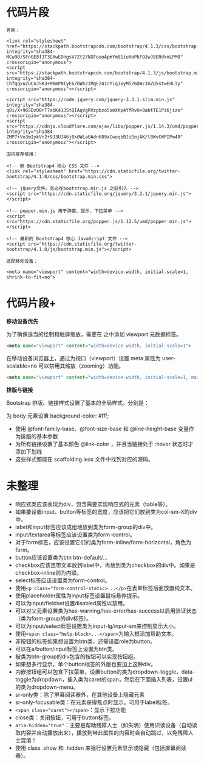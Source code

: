 # 代码片段

```
官网：

<link rel="stylesheet" href="https://stackpath.bootstrapcdn.com/bootstrap/4.1.3/css/bootstrap.min.css" integrity="sha384-MCw98/SFnGE8fJT3GXwEOngsV7Zt27NXFoaoApmYm81iuXoPkFOJwJ8ERdknLPMO" crossorigin="anonymous">
<script src="https://stackpath.bootstrapcdn.com/bootstrap/4.1.3/js/bootstrap.min.js" integrity="sha384-ChfqqxuZUCnJSK3+MXmPNIyE6ZbWh2IMqE241rYiqJxyMiZ6OW/JmZQ5stwEULTy" crossorigin="anonymous"></script>

<script src="https://code.jquery.com/jquery-3.3.1.slim.min.js" integrity="sha384-q8i/X+965DzO0rT7abK41JStQIAqVgRVzpbzo5smXKp4YfRvH+8abtTE1Pi6jizo" crossorigin="anonymous"></script>
<script src="https://cdnjs.cloudflare.com/ajax/libs/popper.js/1.14.3/umd/popper.min.js" integrity="sha384-ZMP7rVo3mIykV+2+9J3UJ46jBk0WLaUAdn689aCwoqbBJiSnjAK/l8WvCWPIPm49" crossorigin="anonymous"></script>

国内推荐使用：

<!-- 新 Bootstrap4 核心 CSS 文件 -->
<link rel="stylesheet" href="https://cdn.staticfile.org/twitter-bootstrap/4.1.0/css/bootstrap.min.css">

<!-- jQuery文件。务必在bootstrap.min.js 之前引入 -->
<script src="https://cdn.staticfile.org/jquery/3.2.1/jquery.min.js"></script>

<!-- popper.min.js 用于弹窗、提示、下拉菜单 -->
<script src="https://cdn.staticfile.org/popper.js/1.12.5/umd/popper.min.js"></script>

<!-- 最新的 Bootstrap4 核心 JavaScript 文件 -->
<script src="https://cdn.staticfile.org/twitter-bootstrap/4.1.0/js/bootstrap.min.js"></script>

适配移动设备：

<meta name="viewport" content="width=device-width, initial-scale=1, shrink-to-fit=no">
```

# 代码片段+

**移动设备优先**

为了确保适当的绘制和触屏缩放，需要在 <head> 之中添加 viewport 元数据标签。

```html
<meta name="viewport" content="width=device-width, initial-scale=1">
```

在移动设备浏览器上，通过为视口（viewport）设置 meta 属性为 user-scalable=no 可以禁用其缩放（zooming）功能。

```html
<meta name="viewport" content="width=device-width, initial-scale=1, maximum-scale=1, user-scalable=no">
```

**排版与链接**

Bootstrap 排版、链接样式设置了基本的全局样式。分别是：

为 body 元素设置 background-color: #fff;
* 使用 @font-family-base、@font-size-base 和 @line-height-base 变量作为排版的基本参数
* 为所有链接设置了基本颜色 @link-color ，并且当链接处于 :hover 状态时才添加下划线
* 这些样式都能在 scaffolding.less 文件中找到对应的源码。

# 未整理

* 响应式类应该表现为div，包含需要实现响应式的元素（table等）。
* 如果要设置input、button等标签的宽度，应该把它们放到类为col-sm-X的div中。
* label和input标签应该成组地放到类为form-group的div中。
* input/textarea等标签应该设置类为form-control。
* 对于form标签，应该设置它们的类为form-inline/form-horizontal，角色为form。
* button应该设置类为btn btn-default/...
* checkbox应该连带文本放到label中，再放到类为checkbox的div中。如果是checkbox-inline则为内联。
* select标签应该设置类为form-control。
* 使用`<p class="form-control-static>...</p>`在表单标签后面放置纯文本。
* 使用placeholder属性为input标签设置鼠标悬停提示。
* 可以为input/fieldset设置disabled属性以禁用。
* 可以对父元素设置类为has-warning/has-error/has-success以启用验证状态（类为form-group的div标签）。
* 可以为input/select标签设置类为input-lg/input-sm来控制显示大小。
* 使用`<span class="help-block>...</span>`为输入框添加帮助文本。
* 非按钮的标签如果想设置为btn类，还需设置role为button。
* 可以在a/button/input标签上设置为btn类。
* 被类为btn-group的div包含的按钮可以实现按钮组。
* 如果想多行显示，单个button标签的外层也要加上这种div。
* 内嵌按钮组可以包含下拉菜单，设置button的类为dropdown-toggle，data-toggle为dropdown，插入类为caret的span，然后在下面插入列表，设置ul的类为dropdown-menu。
* sr-only类：除了屏幕阅读器外，在其他设备上隐藏元素
* sr-only-focusable类：在元素获得焦点时显示。可用于label标签。
* `<span class="caret"></span>`：显示下拉功能
* close类：关闭按钮，可用于button标签。
* `aria-hidden="true"`：主要是帮助残障人士（如失明）使用识读设备（自动读取内容并自动播放出来），播放到带此属性的内容时会自动跳过，以免残障人士混淆！
* 使用 class .show 和 .hidden 来强行设置元素显示或隐藏（包括屏幕阅读器）。
